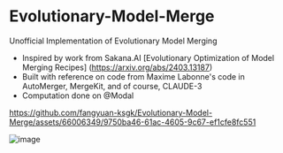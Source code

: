 # Evolutionary-Model-Merge
Unofficial Implementation of Evolutionary Model Merging
* Inspired by work from Sakana.AI [Evolutionary Optimization of Model Merging Recipes] (https://arxiv.org/abs/2403.13187)
* Built with reference on code from Maxime Labonne's code in AutoMerger, MergeKit, and of course, CLAUDE-3
* Computation done on @Modal 

https://github.com/fangyuan-ksgk/Evolutionary-Model-Merge/assets/66006349/9750ba46-61ac-4605-9c67-ef1cfe8fc551

![image](https://github.com/fangyuan-ksgk/Evolutionary-Model-Merge/assets/66006349/2b758f02-b5d1-4a41-8897-217021b8fa50)


